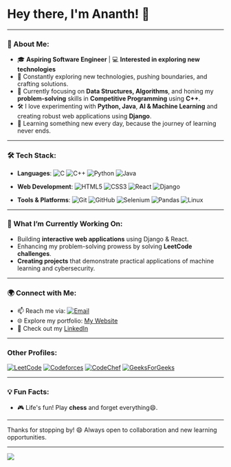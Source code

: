 

<!--
**prabhuanantht/prabhuanantht** is a ✨ _special_ ✨ repository because its `README.md` (this file) appears on your GitHub profile.

Here are some ideas to get you started:

- 🔭 I’m currently working on ...
- 🌱 I’m currently learning ...
- 👯 I’m looking to collaborate on ...
- 🤔 I’m looking for help with ...
- 💬 Ask me about ...
- 📫 How to reach me: ...
- 😄 Pronouns: ...
- ⚡ Fun fact: ...
-->

# Hey there, I'm Ananth! 👋

---

### 🌟 About Me:
- 🎓 **Aspiring Software Engineer** | 💻 **Interested in exploring new technologies**
- 🔬 Constantly exploring new technologies, pushing boundaries, and crafting solutions.
- 🎯 Currently focusing on **Data Structures, Algorithms**, and honing my **problem-solving** skills in **Competitive Programming** using **C++**.
- 🛠️ I love experimenting with **Python, Java**, **AI & Machine Learning** and creating robust web applications using **Django**.
- 🌱 Learning something new every day, because the journey of learning never ends.

---

### 🛠️ Tech Stack:
- **Languages**:
  ![C](https://img.shields.io/badge/-C-007396?style=flat-square&logo=c)
  ![C++](https://img.shields.io/badge/-C++-00599C?style=flat-square)
  ![Python](https://img.shields.io/badge/-Python-3776AB?style=flat-square&logo=python&logoColor=white)
  ![Java](https://img.shields.io/badge/-Java-007396?style=flat-square&logo=java&logoColor=white)
  
- **Web Development**: 
  ![HTML5](https://img.shields.io/badge/-HTML5-E34F26?style=flat-square&logo=html5&logoColor=white)
  ![CSS3](https://img.shields.io/badge/-CSS3-1572B6?style=flat-square&logo=css3)
  ![React](https://img.shields.io/badge/-React-61DAFB?style=flat-square&logo=react&logoColor=white)
  ![Django](https://img.shields.io/badge/-Django-092E20?style=flat-square&logo=django)

- **Tools & Platforms**:
  ![Git](https://img.shields.io/badge/-Git-F05032?style=flat-square&logo=git&logoColor=white)
  ![GitHub](https://img.shields.io/badge/-GitHub-181717?style=flat-square&logo=github)
  ![Selenium](https://img.shields.io/badge/-Selenium-43B02A?style=flat-square&logo=selenium&logoColor=white)
  ![Pandas](https://img.shields.io/badge/-Pandas-10074E?style=flat-square&logo=pandas&logoColor=white)
  ![Linux](https://img.shields.io/badge/-Linux-181717?style=flat-square&logo=linux)

---

### 🧠 What I’m Currently Working On:
- Building **interactive web applications** using Django & React.
- Enhancing my problem-solving prowess by solving **LeetCode challenges**. 
- **Creating projects** that demonstrate practical applications of machine learning and cybersecurity.

---

### 🌍 Connect with Me:
- 📫 Reach me via: [![Email](https://img.shields.io/badge/-Email-D14836?style=flat-square&logo=gmail&logoColor=white)](mailto:prabhuanantht@gmail.com)
- 🌐 Explore my portfolio: [My Website](https://github.com/prabhuanantht)
- 💼 Check out my [LinkedIn](https://www.linkedin.com/in/ananthprabhut/)
<!-- - 📝 Catch my thoughts on [Medium](https://medium.com/@ananth)-->

---

### Other Profiles:
[![LeetCode](https://img.shields.io/badge/-LeetCode-FFA116?style=flat-square&logo=leetcode&logoColor=white)](https://leetcode.com/u/ananthprabhut/)
[![Codeforces](https://img.shields.io/badge/-Codeforces-1F8ACB?style=flat-square&logo=codeforces&logoColor=white)](https://codeforces.com/profile/prabhuanantht)
[![CodeChef](https://img.shields.io/badge/-CodeChef-5B4638?style=flat-square&logo=codechef&logoColor=white)](https://www.codechef.com/users/prabhuanantht)
[![GeeksForGeeks](https://img.shields.io/badge/-Geeksforgeeks-43B02A?style=flat-square&logo=geeksforgeeks&logoColor=white)](https://www.geeksforgeeks.org/user/prabhuanantht/)

---

### 💡 Fun Facts:
- 🎮 Life's fun! Play **chess** and forget everything😄.

---

<!--
### 📊 GitHub Stats:
![Ananth's GitHub stats](https://github-readme-stats.vercel.app/api?username=yourusername&show_icons=true&theme=radical)
-->

Thanks for stopping by! 😄 Always open to collaboration and new learning opportunities.

---

![](https://komarev.com/ghpvc/?username=prabhuanantht&style=plastic)
